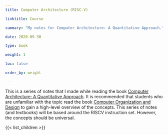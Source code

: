 ```yaml
---
title: Computer Architecture (RISC-V)

linktitle: Course

summary: "My notes for Computer Architecture: A Quantitative Approach."

date: 2020-09-30

type: book

weight: 1

toc: false

order_by: weight

---
```


This is a series of notes that I made while reading the book [Computer Architecture: A Quantitative Approach](http://library.lol/main/DA2B809D2B7F21ED67CEC259E1B5E891). It is recommended that students who are unfamiliar with the topic read the book [Computer Organization and Design](http://library.lol/main/C58F3D5DD8B40771D8ECBFEDA52C6759) to gain a high-level overview of the concepts. This series of notes (and textbooks) will be based around the RISCV instruction set. However, the concepts should be universal.

{{< list_children >}}